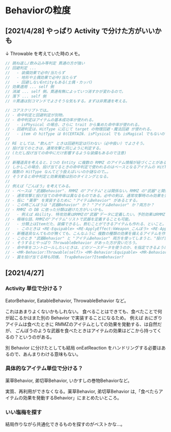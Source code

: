 Behaviorの粒度
==========

[2021/4/28] やっぱり Activity で分けた方がいいかも
----------

↓ Throwable を考えていた時のメモ。

```c
// 跳ね返し/飲み込み等判定 貫通の方が強い
// 回避判定 ... 
//   - 装備効果で必中/当たらず
//   - 地形や土偶効果で必中/当たらず
//   - 回避しないEntityもある(土偶・カッパ)
// 効果適用 ... self 側
// 消滅 ... self 側。貫通有無によっていつ消すかが変わるので。
// 落下 ... self 側
// ※貫通は別コマンドでよさそうな気もする。まずは非貫通を考える。

// コアスクリプトでは…
// - 命中判定と回避判定が別物。
// - 命中判定はアイテムの基本成功率が使われる。
//   - isPhysical の場合、さらに trait から集めた命中率が使われる。
// - 回避判定は、HitType に応じて target の物理回避・魔法回避 が使われる。
//   - item の hitType は 0(CERTAIN. isPlysical でも isMagical でもないので、回避はできない扱いになる)
//
// RE としては、"飲んだ" ときは回避判定は行わない（必中扱い）でよさそう。
// 投げ当てのときは、通常攻撃と同じように判定する。
// (ただし投げ当ての命中にだけ影響するような装備もあるので注意)
//
// 新種道具を考えると、1つの Entity に複数の RMMZ のアイテム情報が紐づくことがある。
// しかしこの場合、投げ当てるときの命中判定で使われるのはベースとなるアイテムの HitType にする必要がある。
// 複数の HitType なんてどう扱えばいいのか謎なので…。
// そうすると命中判定と効果発動は別のタイミングとなる。
//
// 例えば「ごんぼう」を考えてみる。
// - ベースは "武器Behavior". RMMZ の"アイテム"とは関係ない。RMMZ の"武器"と関係がある。
// - 通常攻撃と投げ当ての命中率は異なるものである。必中の剣は、通常攻撃時のみ効果を発揮する。
// - 仮に "薬草" を実装するために "アイテムBehavior" があるとする。
// - この時ごんぼうは "武器Behavior" か？ "アイテムBehavior" か？両方か？
// - RMMZ の DB に依った分類は避けた方がいいかも。
//   - 例えば Ability. 特攻効果はRMMZの"武器"データに定義したい。予防効果はRMMZの"防具"か"ステート"に定義したい。
// - 極端な話、RMMZの"アイテム"リストで武器を定義することも可能。
//   - 分類上はItemだた、装備できるし、飲むことができるアイテムも作れる、といこと。
//   - このときは <RE-Equipable> <RE-ApplyEffect:kWeapon_こんぼう> <RE-ApplyEffect:self> みたいにできる。
// - 新種道具なんてものが無くても、こんなふうに 複数の種類の効果を備えるアイテムを作ることがある。
// - このとき "武器Behavior" と "アイテムBehavior" 両方を使ってしまうと、"投げ当て" の処理をどこに持たせるのか？ということになる。
// - そうするとやっぱり ThrowableBehavior があった方が良いだろう。
// - 命中率をコントロールしたいときは、どのソースデータを使うのか、を指定できるようにしておこう。
// - <MR-Behavior:Throwable(self)> <MR-Behavior:Equipable> <MR-Behavior:Eatable> <RE-ApplyEffect:self> <RE-ApplyEffect:kEffect_FP30>
// - 罠を投げ当てる時も同様。 TrapBehavior?ItemBehavior?
```



[2021/4/27]
----------

### Activity 単位で分ける？

EatorBehavior, EatableBehavior, ThrowableBehavior など。

これはあまりよくないかもしれない。
食べることはできても、食べたことで何が起こるかはまた別の Behavior で実装することになるため。
例えば おにぎりアイテムは食べたときに RMMZのアイテムとしての効果を発動する、は自然だが、
ごんぼうのような武器を食べたときはアイテムの効果はどこから持ってくるの？というのがある。

別 Behavior に分けたとしても結局 onEatReaction をハンドリングする必要はあるので、あんまりわける意味もない。

### 具体的なアイテム単位で分ける？

薬草Behavior, 弟切草Behavior, いかすしの巻物Behaviorなど。

実質、再利用ができなくなる。薬草Behavior, 弟切草Behavior は,「食べたらアイテムの効果を発動するBehavior」にまとめたいところ。

### いい塩梅を探す

結局作りながら共通化できるものを探すのがベストかな…。


